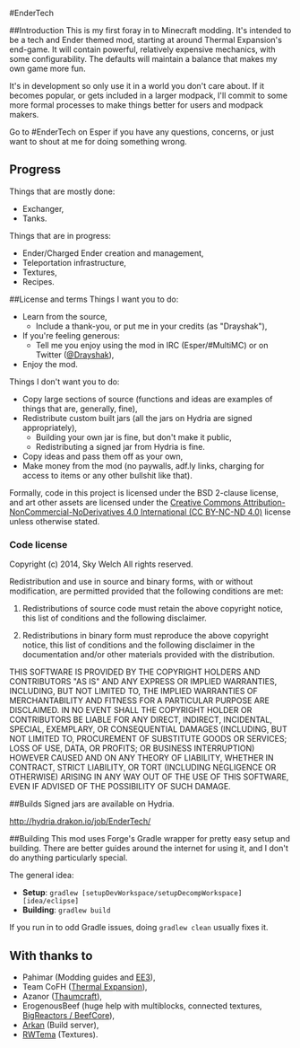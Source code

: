 #EnderTech

##Introduction
This is my first foray in to Minecraft modding. It's intended to be a tech and Ender themed mod, starting at around Thermal Expansion's end-game. It will contain powerful, relatively expensive mechanics, with some configurability. The defaults will maintain a balance that makes my own game more fun.

It's in development so only use it in a world you don't care about. If it becomes popular, or gets included in a larger modpack, I'll commit to some more formal processes to make things better for users and modpack makers.

Go to #EnderTech on Esper if you have any questions, concerns, or just want to shout at me for doing something wrong. 

## Progress
Things that are mostly done:
* Exchanger,
* Tanks.

Things that are in progress:
* Ender/Charged Ender creation and management,
* Teleportation infrastructure,
* Textures,
* Recipes.

##License and terms
Things I want you to do:
* Learn from the source,
  * Include a thank-you, or put me in your credits (as "Drayshak"),
* If you're feeling generous:
  * Tell me you enjoy using the mod in IRC (Esper/#MultiMC) or on Twitter ([@Drayshak](https://twitter.com/drayshak)),
* Enjoy the mod.

Things I don't want you to do:
* Copy large sections of source (functions and ideas are examples of things that are, generally, fine),
* Redistribute custom built jars (all the jars on Hydria are signed appropriately),
  * Building your own jar is fine, but don't make it public,
  * Redistributing a signed jar from Hydria is fine.
* Copy ideas and pass them off as your own,
* Make money from the mod (no paywalls, adf.ly links, charging for access to items or any other bullshit like that).

Formally, code in this project is licensed under the BSD 2-clause license, and art other assets are licensed under the [Creative Commons Attribution-NonCommercial-NoDerivatives 4.0 International (CC BY-NC-ND 4.0)](http://creativecommons.org/licenses/by-nc-nd/4.0/) license unless otherwise stated.

### Code license
Copyright (c) 2014, Sky Welch
All rights reserved.

Redistribution and use in source and binary forms, with or without modification, are permitted provided that the following conditions are met:

1. Redistributions of source code must retain the above copyright notice, this list of conditions and the following disclaimer.

2. Redistributions in binary form must reproduce the above copyright notice, this list of conditions and the following disclaimer in the documentation and/or other materials provided with the distribution.

THIS SOFTWARE IS PROVIDED BY THE COPYRIGHT HOLDERS AND CONTRIBUTORS "AS IS" AND ANY EXPRESS OR IMPLIED WARRANTIES, INCLUDING, BUT NOT LIMITED TO, THE IMPLIED WARRANTIES OF MERCHANTABILITY AND FITNESS FOR A PARTICULAR PURPOSE ARE DISCLAIMED. IN NO EVENT SHALL THE COPYRIGHT HOLDER OR CONTRIBUTORS BE LIABLE FOR ANY DIRECT, INDIRECT, INCIDENTAL, SPECIAL, EXEMPLARY, OR CONSEQUENTIAL DAMAGES (INCLUDING, BUT NOT LIMITED TO, PROCUREMENT OF SUBSTITUTE GOODS OR SERVICES; LOSS OF USE, DATA, OR PROFITS; OR BUSINESS INTERRUPTION) HOWEVER CAUSED AND ON ANY THEORY OF LIABILITY, WHETHER IN CONTRACT, STRICT LIABILITY, OR TORT (INCLUDING NEGLIGENCE OR OTHERWISE) ARISING IN ANY WAY OUT OF THE USE OF THIS SOFTWARE, EVEN IF ADVISED OF THE POSSIBILITY OF SUCH DAMAGE.

##Builds
Signed jars are available on Hydria.

http://hydria.drakon.io/job/EnderTech/

##Building
This mod uses Forge's Gradle wrapper for pretty easy setup and building. There are better guides around the internet for using it, and I don't do anything particularly special.

The general idea:
* **Setup**: `gradlew [setupDevWorkspace/setupDecompWorkspace] [idea/eclipse]`
* **Building**: `gradlew build`

If you run in to odd Gradle issues, doing `gradlew clean` usually fixes it.

## With thanks to
* Pahimar (Modding guides and [EE3](https://github.com/pahimar/Equivalent-Exchange-3)),
* Team CoFH ([Thermal Expansion](http://teamcofh.com/)),
* Azanor ([Thaumcraft](http://www.minecraftforum.net/topic/2011841-thaumcraft-41114-updated-2052014/)),
* ErogenousBeef (huge help with multiblocks, connected textures, [BigReactors / BeefCore](https://github.com/erogenousbeef)),
* [Arkan](https://github.com/emberwalker) (Build server),
* [RWTema](http://www.patreon.com/rwtema) (Textures).
